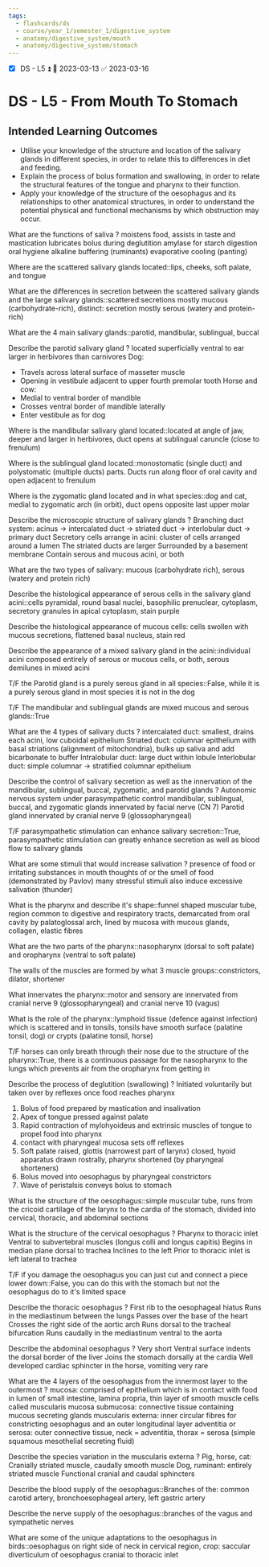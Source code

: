 ```yaml
---
tags:
  - flashcards/ds
  - course/year_1/semester_1/digestive_system
  - anatomy/digestive_system/mouth
  - anatomy/digestive_system/stomach
---
```


- [x] DS - L5 ⏫ 📅 2023-03-13 ✅ 2023-03-16

# DS - L5 - From Mouth To Stomach
## Intended Learning Outcomes
- Utilise your knowledge of the structure and location of the salivary glands in different species, in order to relate this to differences in diet and feeding.  
- Explain the process of bolus formation and swallowing, in order to relate the structural features of  the tongue and pharynx to their function.
- Apply your knowledge of the structure of the oesophagus and its relationships to other anatomical structures, in order to understand the potential physical and functional mechanisms by which obstruction may occur.

What are the functions of saliva
?
moistens food, assists in taste and mastication
lubricates bolus during deglutition
amylase for starch digestion
oral hygiene
alkaline buffering (ruminants)
evaporative cooling (panting)

Where are the scattered salivary glands located::lips, cheeks, soft palate, and tongue

What are the differences in secretion between the scattered salivary glands and the large salivary glands::scattered:secretions mostly mucous (carbohydrate-rich), distinct: secretion mostly serous (watery and protein-rich)

What are the 4 main salivary glands::parotid, mandibular, sublingual, buccal

Describe the parotid salivary gland
?
located superficially ventral to ear
larger in herbivores than carnivores
Dog:
- Travels across lateral surface of masseter muscle
- Opening in vestibule adjacent to upper fourth premolar tooth
Horse and cow:
- Medial to ventral border of mandible
- Crosses ventral border of mandible laterally
- Enter vestibule as for dog

Where is the mandibular salivary gland located::located at angle of jaw, deeper and larger in herbivores, duct opens at sublingual caruncle (close to frenulum)

Where is the sublingual gland located::monostomatic (single duct) and polystomatic (multiple ducts) parts. Ducts run along floor of oral cavity and open adjacent to frenulum

Where is the zygomatic gland located and in what species::dog and cat, medial to zygomatic arch (in orbit), duct opens opposite last upper molar

Describe the microscopic structure of salivary glands
?
Branching duct system: acinus -> intercalated duct -> striated duct -> interlobular duct -> primary duct
Secretory cells arrange in acini: cluster of cells arranged around a lumen
The striated ducts are larger
Surrounded by a basement membrane
Contain serous and mucous acini, or both

What are the two types of salivary: mucous (carbohydrate rich), serous (watery and protein rich)

Describe the histological appearance of serous cells in the salivary gland acini::cells pyramidal, round basal nuclei, basophilic prenuclear, cytoplasm, secretory granules in apical cytoplasm, stain purple

Describe the histological appearance of mucous cells: cells swollen with mucous secretions, flattened basal nucleus, stain red

Describe the appearance of a mixed salivary gland in the acini::individual acini composed entirely of serous or mucous cells, or both, serous demilunes in mixed acini

T/F the Parotid gland is a purely serous gland in all species::False, while it is a purely serous gland in most species it is not in the dog

T/F The mandibular and sublingual glands are mixed mucous and serous glands::True

What are the 4 types of salivary ducts
?
intercalated duct: smallest, drains each acini, low cuboidal epithelium
Striated duct: columnar epithelium with basal striations (alignment of mitochondria), bulks up saliva and add bicarbonate to buffer
Intralobular duct: large duct within lobule
Interlobular duct: simple columnar -> stratified columnar epithelium

Describe the control of salivary secretion as well as the innervation of the mandibular, sublingual, buccal, zygomatic, and parotid glands
?
Autonomic nervous system under parasympathetic control
mandibular, sublingual, buccal, and zygomatic glands innervated by facial nerve (CN 7)
Parotid gland innervated by cranial nerve 9 (glossopharyngeal)

T/F parasympathetic stimulation can enhance salivary secretion::True, parasympathetic stimulation can greatly enhance secretion as well as blood flow to salivary glands

What are some stimuli that would increase salivation
?
presence of food or irritating substances in mouth
thoughts of or the smell of food (demonstrated by Pavlov)
many stressful stimuli also induce excessive salivation (thunder)

What is the pharynx and describe it's shape::funnel shaped muscular tube, region common to digestive and respiratory tracts, demarcated from oral cavity by palatoglossal arch, lined by mucosa with mucous glands, collagen, elastic fibres

What are the two parts of the pharynx::nasopharynx (dorsal to soft palate) and oropharynx (ventral to soft palate)

The walls of the muscles are formed by what 3 muscle groups::constrictors, dilator, shortener

What innervates the pharynx::motor and sensory are innervated from cranial nerve 9 (glossopharyngeal) and cranial nerve 10 (vagus)

What is the role of the pharynx::lymphoid tissue (defence against infection) which is scattered and in tonsils, tonsils have smooth surface (palatine tonsil, dog) or crypts (palatine tonsil, horse)

T/F horses can only breath through their nose due to the structure of the pharynx::True, there is a continuous passage for the nasopharynx to the lungs which prevents air from the oropharynx from getting in

Describe the process of deglutition (swallowing)
?
Initiated voluntarily but taken over by reflexes once food reaches pharynx
1. Bolus of food prepared by mastication and insalivation
2. Apex of tongue pressed against palate
3. Rapid contraction of mylohyoideus and extrinsic muscles of tongue to propel food into pharynx
4. contact with pharyngeal mucosa sets off reflexes
5. Soft palate raised, glottis (narrowest part of larynx) closed, hyoid apparatus drawn rostrally, pharynx shortened (by pharyngeal shorteners)
6. Bolus moved into oesophagus by pharyngeal constrictors
7. Wave of peristalsis conveys bolus to stomach

What is the structure of the oesophagus::simple muscular tube, runs from the cricoid cartilage of the larynx to the cardia of the stomach, divided into cervical, thoracic, and abdominal sections

What is the structure of the cervical oesophagus
?
Pharynx to thoracic inlet
Ventral to subvertebral muscles (longus colli and longus capitis)
Begins in median plane dorsal to trachea
Inclines to the left
Prior to thoracic inlet is left lateral to trachea

T/F if you damage the oesophagus you can just cut and connect a piece lower down::False, you can do this with the stomach but not the oesophagus do to it's limited space

Describe the thoracic oesophagus
?
First rib to the oesophageal hiatus
Runs in the mediastinum between the lungs
Passes over the base of the heart
Crosses the right side of the aortic arch
Runs dorsal to the tracheal bifurcation
Runs caudally in the mediastinum ventral to the aorta

Describe the abdominal oesophagus
?
Very short
Ventral surface indents the dorsal border of the liver
Joins the stomach dorsally at the cardia
Well developed cardiac sphincter in the horse, vomiting very rare

What are the 4 layers of the oesophagus from the innermost layer to the outermost
?
mucosa: comprised of epithelium which is in contact with food in lumen of small intestine, lamina propria, thin layer of smooth muscle cells called muscularis mucosa 
submucosa: connective tissue containing mucous secreting glands
muscularis externa: inner circular fibres for constricting oesophagus and an outer longitudinal layer
adventitia or serosa: outer connective tissue, neck = adventitia, thorax = serosa (simple squamous mesothelial secreting fluid)

Describe the species variation in the muscularis externa
?
Pig, horse, cat: Cranially striated muscle, caudally smooth muscle
Dog, ruminant: entirely striated muscle
Functional cranial and caudal sphincters

Describe the blood supply of the oesophagus::Branches of the: common carotid artery, bronchoesophageal artery, left gastric artery

Describe the nerve supply of the oesophagus::branches of the vagus and sympathetic nerves

What are some of the unique adaptations to the oesophagus in birds::oesophagus on right side of neck in cervical region, crop: saccular diverticulum of oesophagus cranial to thoracic inlet





